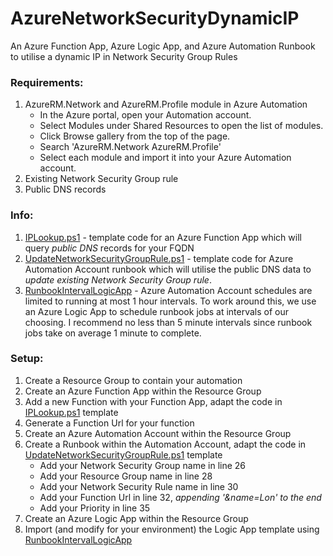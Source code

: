 # AzureNetworkSecurityDynamicIP
An Azure Function App, Azure Logic App, and Azure Automation Runbook to utilise a dynamic IP in Network Security Group Rules

### Requirements:
1. AzureRM.Network and AzureRM.Profile module in Azure Automation
   - In the Azure portal, open your Automation account.
   - Select Modules under Shared Resources to open the list of modules.
   - Click Browse gallery from the top of the page.
   - Search 'AzureRM.Network AzureRM.Profile'
   - Select each module and import it into your Azure Automation account.
2. Existing Network Security Group rule
3. Public DNS records

### Info:
1. [IPLookup.ps1](IPLookup.ps1) - template code for an Azure Function App which will query *public DNS* records for your FQDN
2. [UpdateNetworkSecurityGroupRule.ps1](UpdateNetworkSecurityGroupRule.ps1) - template code for Azure Automation Account runbook which will utilise the public DNS data to *update existing Network Security Group rule*.
3. [RunbookIntervalLogicApp](RunbookIntervalLogicApp) - Azure Automation Account schedules are limited to running at most 1 hour intervals. To work around this, we use an Azure Logic App to schedule runbook jobs at intervals of our choosing. I recommend no less than 5 minute intervals since runbook jobs take on average 1 minute to complete.

### Setup:
1. Create a Resource Group to contain your automation
2. Create an Azure Function App within the Resource Group
3. Add a new Function with your Function App, adapt the code in [IPLookup.ps1](IPLookup.ps1) template
4. Generate a Function Url for your function
5. Create an Azure Automation Account within the Resource Group
6. Create a Runbook within the Automation Account, adapt the code in [UpdateNetworkSecurityGroupRule.ps1](UpdateNetworkSecurityGroupRule.ps1) template
   - Add your Network Security Group name in line 26
   - Add your Resource Group name in line 28
   - Add your Network Security Rule name in line 30
   - Add your Function Url in line 32, *appending '&name=Lon' to the end*
   - Add your Priority in line 35
7. Create an Azure Logic App within the Resource Group
8. Import (and modify for your environment) the Logic App template using [RunbookIntervalLogicApp](RunbookIntervalLogicApp)
